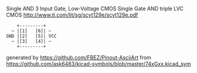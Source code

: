 Single AND 3 Input Gate, Low-Voltage CMOS
Single Gate AND triple LVC CMOS
http://www.ti.com/lit/sg/scyt129e/scyt129e.pdf


	    +---------+
	  ~ |[1]   [6]| ~
	GND |[2]   [5]| VCC
	  ~ |[3]   [4]| ~
	    +---------+


generated by https://github.com/FBEZ/Pinout-AsciiArt from https://github.com/ask6483/kicad-symbols/blob/master/74xGxx.kicad_sym